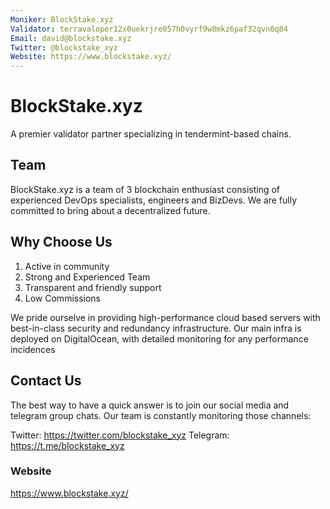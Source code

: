 ```yaml
---
Moniker: BlockStake.xyz
Validator: terravaloper12x0uekrjre057h0vyrf9w8mkz6paf32qvn0q84
Email: david@blockstake.xyz
Twitter: @blockstake_xyz
Website: https://www.blockstake.xyz/
---
```



# BlockStake.xyz 
A premier validator partner specializing in tendermint-based chains. 

## Team

BlockStake.xyz is a team of 3 blockchain enthusiast consisting of experienced DevOps specialists, engineers and BizDevs. We are fully committed to bring about a decentralized future. 


## Why Choose Us
   1. Active in community
   2. Strong and Experienced Team
   3. Transparent and friendly support 
   4. Low Commissions


We pride ourselve in providing high-performance cloud based servers with best-in-class security and redundancy infrastructure. Our main infra is deployed on DigitalOcean, with detailed monitoring for any performance incidences

## Contact Us

The best way to have a quick answer is to join our social media and telegram group chats. Our team is constantly monitoring those channels:

Twitter: https://twitter.com/blockstake_xyz
Telegram: https://t.me/blockstake_xyz



### Website

https://www.blockstake.xyz/
